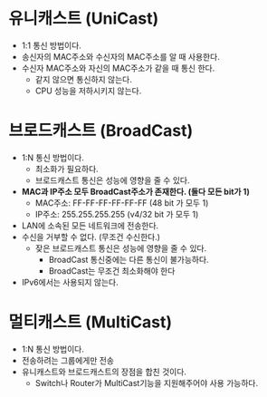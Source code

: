# 유니캐스트 (UniCast)
- 1:1 통신 방법이다.
- 송신자의 MAC주소와 수신자의 MAC주소를 알 때 사용한다.
- 수신자 MAC주소와 자신의 MAC주소가 같을 때 통신 한다.
  - 같지 않으면 통신하지 않는다.
  - CPU 성능을 저하시키지 않는다.

# 브로드캐스트 (BroadCast)
- 1:N 통신 방법이다.
  - 최소화가 필요하다.
  - 브로드캐스트 통신은 성능에 영향을 줄 수 있다.
- **MAC과 IP주소 모두 BroadCast주소가 존재한다. (둘다 모든 bit가 1)**
  - MAC주소: FF-FF-FF-FF-FF-FF (48 bit 가 모두 1)
  - IP주소: 255.255.255.255 (v4/32 bit 가 모두 1)
- LAN에 소속된 모든 네트워크에 전송한다.
- 수신을 거부할 수 없다. (무조건 수신한다.)
  - 잦은 브로드캐스트 통신은 성능에 영향을 줄 수 있다.
    - BroadCast 통신중에는 다른 통신이 불가능하다.
    - BroadCast는 무조건 최소화해야 한다
- IPv6에서는 사용되지 않는다.

# 멀티캐스트 (MultiCast)
- 1:N 통신 방법이다.
- 전송하려는 그룹에게만 전송
- 유니캐스트와 브로드캐스트의 장점을 합친 것이다.
  - Switch나 Router가 MultiCast기능을 지원해주어야 사용 가능하다.